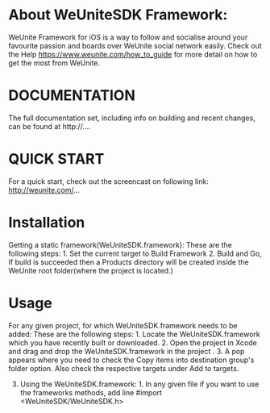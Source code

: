 About WeUniteSDK Framework:
==========================
WeUnite Framework for iOS is a way to follow and socialise around your favourite passion and boards over WeUnite social network easily. 
Check out the Help https://www.weunite.com/how_to_guide for more detail on how to get the most from WeUnite.


DOCUMENTATION
=============
The full documentation set, including info on building and recent changes, can
be found at http://....


QUICK START
=============
For a quick start, check out the screencast on following link:
http://weunite.com/...



Installation
=========
Getting a static framework(WeUniteSDK.framework):
       	These are the following steps:
		1. Set the current target to Build Framework 
		2. Build and Go,
	If build is succeeded then a Products directory will be created inside the WeUnite root folder(where the project is located.) 
         

Usage
========
For any given project, for which WeUniteSDK.framework needs to be added:
         These are the following steps:
		1. Locate the WeUniteSDK.framework which you have recently built or downloaded.
		2. Open the project in Xcode and drag and drop the WeUniteSDK.framework  in the project .
		3. A pop appears where you need to check the Copy items into destination group's folder option. Also check the respective targets under Add to targets.

3.  Using the  WeUniteSDK.framework:
		1. In any given file if you want to use the frameworks methods, add line
			#import <WeUniteSDK/WeUniteSDK.h> 	
